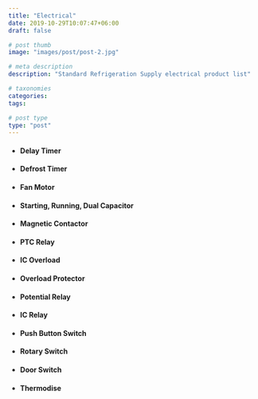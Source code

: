 ```yaml
---
title: "Electrical"
date: 2019-10-29T10:07:47+06:00
draft: false

# post thumb
image: "images/post/post-2.jpg"

# meta description
description: "Standard Refrigeration Supply electrical product list"

# taxonomies
categories: 
tags:

# post type
type: "post"
---
```


- #### Delay Timer

- #### Defrost Timer

- #### Fan Motor

- #### Starting, Running, Dual Capacitor

- #### Magnetic Contactor

- #### PTC Relay

- #### IC Overload

- #### Overload Protector

- #### Potential Relay

- #### IC Relay

- #### Push Button Switch

- #### Rotary Switch

- #### Door Switch

- #### Thermodise

